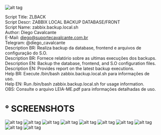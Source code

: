 ![alt tag](https://github.com/suportecavalcante/zabbix.templates/blob/master/screenshots/zabbix.jpg)

Script Title: ZLBACK\
Script Descr: ZABBIX LOCAL BACKUP DATABASE/FRONT\
Script Name: zabbix.backup.local.sh\
Author: Diego Cavalcante\
E-Mail: diego@suportecavalcante.com.br\
Telegram: @diego_cavalcante\
Description BR: Realiza backup da database, frontend e arquivos de configuração do S.O.\
Description BR: Fornece relatório sobre as ultimas execuções dos backups.\
Description EN: Backup the database, frontend, and S.O configuration files.\
Description EN: Provides report on the latest backup executions.\
Help BR: Execute /bin/bash zabbix.backup.local.sh para informações de uso.\
Help EN: Run /bin/bash zabbix.backup.local.sh for usage information.\
OBS: Consulte o arquivo LEIA-ME.pdf para informações detalhadas de uso.

# ° SCREENSHOTS

![alt tag](https://github.com/suportecavalcante/zabbix.templates/blob/master/linux/ZLBACK.zabbix.local.backup/screenshots/11.png)
![alt tag](https://github.com/suportecavalcante/zabbix.templates/blob/master/linux/ZLBACK.zabbix.local.backup/screenshots/12.png)
![alt tag](https://github.com/suportecavalcante/zabbix.templates/blob/master/linux/ZLBACK.zabbix.local.backup/screenshots/13.png)
![alt tag](https://github.com/suportecavalcante/zabbix.templates/blob/master/linux/ZLBACK.zabbix.local.backup/screenshots/14.png)
![alt tag](https://github.com/suportecavalcante/zabbix.templates/blob/master/linux/ZLBACK.zabbix.local.backup/screenshots/05.png)
![alt tag](https://github.com/suportecavalcante/zabbix.templates/blob/master/linux/ZLBACK.zabbix.local.backup/screenshots/06.png)
![alt tag](https://github.com/suportecavalcante/zabbix.templates/blob/master/linux/ZLBACK.zabbix.local.backup/screenshots/07.png)
![alt tag](https://github.com/suportecavalcante/zabbix.templates/blob/master/linux/ZLBACK.zabbix.local.backup/screenshots/08.png)
![alt tag](https://github.com/suportecavalcante/zabbix.templates/blob/master/linux/ZLBACK.zabbix.local.backup/screenshots/09.png)
![alt tag](https://github.com/suportecavalcante/zabbix.templates/blob/master/linux/ZLBACK.zabbix.local.backup/screenshots/15.png)
